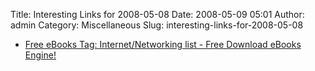 Title: Interesting Links for 2008-05-08
Date: 2008-05-09 05:01
Author: admin
Category: Miscellaneous
Slug: interesting-links-for-2008-05-08

-   [Free eBooks Tag: Internet/Networking list - Free Download eBooks
    Engine!](http://www.ebookee.com/index.php?tag=3)

